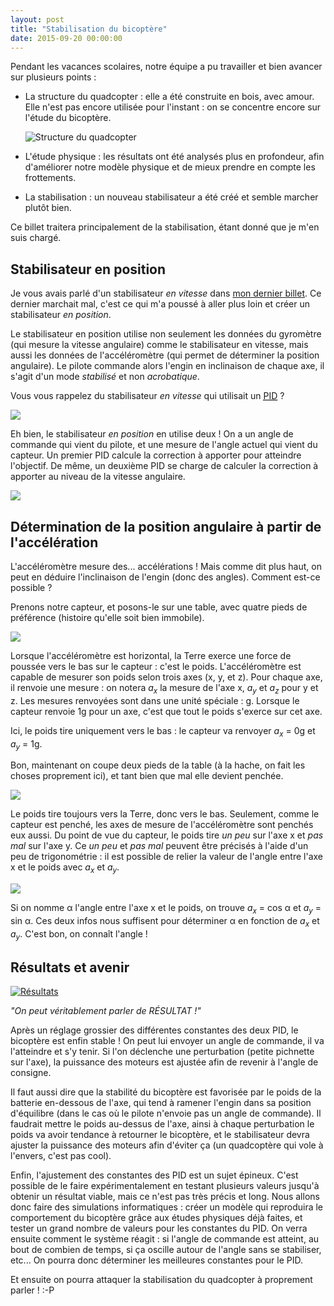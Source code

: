 ```yaml
---
layout: post
title: "Stabilisation du bicoptère"
date: 2015-09-20 00:00:00
---
```


Pendant les vacances scolaires, notre équipe a pu travailler et bien avancer sur plusieurs points :

* La structure du quadcopter : elle a été construite en bois, avec amour. Elle n'est pas encore utilisée pour l'instant :  on se concentre encore sur l'étude du bicoptère.

  ![Structure du quadcopter](/img/blog/2015-stabilisation-du-bicoptere/quad-struct.jpg)

* L'étude physique : les résultats ont été analysés plus en profondeur, afin d'améliorer notre modèle physique et de mieux prendre en compte les frottements.

* La stabilisation : un nouveau stabilisateur a été créé et semble marcher plutôt bien.

Ce billet traitera principalement de la stabilisation, étant donné que je m'en suis chargé.

## Stabilisateur en position

Je vous avais parlé d'un stabilisateur _en vitesse_ dans [mon dernier billet](/blog/2015/premieres-experimentations-sur-le-bicoptere/). Ce dernier marchait mal, c'est ce qui m'a poussé à aller plus loin et créer un stabilisateur _en position_.

Le stabilisateur en position utilise non seulement les données du gyromètre (qui mesure la vitesse angulaire) comme le stabilisateur en vitesse, mais aussi les données de l'accéléromètre (qui permet de déterminer la position angulaire). Le pilote commande alors l'engin en inclinaison de chaque axe, il s'agit d'un mode _stabilisé_ et non _acrobatique_.

Vous vous rappelez du stabilisateur _en vitesse_ qui utilisait un [<abbr title="Proportionnel-Intégral-Dérivé">PID</abbr>](https://fr.wikipedia.org/wiki/R%C3%A9gulateur_PID) ?

![](/img/blog/2015-stabilisation-du-bicoptere/pid-rate.png)

Eh bien, le stabilisateur _en position_ en utilise deux ! On a un angle de commande qui vient du pilote, et une mesure de l'angle actuel qui vient du capteur. Un premier PID calcule la correction à apporter pour atteindre l'objectif. De même, un deuxième PID se charge de calculer la correction à apporter au niveau de la vitesse angulaire.

![](/img/blog/2015-stabilisation-du-bicoptere/pid-stabilized.png)

## Détermination de la position angulaire à partir de l'accélération

L'accéléromètre mesure des... accélérations ! Mais comme dit plus haut, on peut en déduire l'inclinaison de l'engin (donc des angles). Comment est-ce possible ?

Prenons notre capteur, et posons-le sur une table, avec quatre pieds de préférence (histoire qu'elle soit bien immobile).

![](/img/blog/2015-stabilisation-du-bicoptere/accel-no-angle.png)

Lorsque l'accéléromètre est horizontal, la Terre exerce une force de poussée vers le bas sur le capteur : c'est le poids. L'accéléromètre est capable de mesurer son poids selon trois axes (x, y, et z). Pour chaque axe, il renvoie une mesure : on notera _a<sub>x</sub>_ la mesure de l'axe x, _a<sub>y</sub>_ et _a<sub>z</sub>_ pour y et z. Les mesures renvoyées sont dans une unité spéciale : g. Lorsque le capteur renvoie 1g pour un axe, c'est que tout le poids s'exerce sur cet axe.

Ici, le poids tire uniquement vers le bas : le capteur va renvoyer _a<sub>x</sub>_ = 0g et _a<sub>y</sub>_ = 1g.

Bon, maintenant on coupe deux pieds de la table (à la hache, on fait les choses proprement ici), et tant bien que mal elle devient penchée.

![](/img/blog/2015-stabilisation-du-bicoptere/accel-with-angle.png)

Le poids tire toujours vers la Terre, donc vers le bas. Seulement, comme le capteur est penché, les axes de mesure de l'accéléromètre sont penchés eux aussi. Du point de vue du capteur, le poids tire _un peu_ sur l'axe x et _pas mal_ sur l'axe y. Ce _un peu_ et _pas mal_ peuvent être précisés à l'aide d'un peu de trigonométrie : il est possible de relier la valeur de l'angle entre l'axe x et le poids avec _a<sub>x</sub>_ et _a<sub>y</sub>_.

![](/img/blog/2015-stabilisation-du-bicoptere/accel-maths.png)

Si on nomme &alpha; l'angle entre l'axe x et le poids, on trouve _a<sub>x</sub>_ = cos &alpha; et _a<sub>y</sub>_ = sin &alpha;. Ces deux infos nous suffisent pour déterminer &alpha; en fonction de _a<sub>x</sub>_ et _a<sub>y</sub>_. C'est bon, on connaît l'angle !

## Résultats et avenir

[![Résultats](/img/blog/2015-stabilisation-du-bicoptere/resultat.jpg)](https://youtu.be/D9KkUSiNNaU?t=17s)

<p class="text-center"><em>"On peut véritablement parler de RÉSULTAT !"</em></p>

Après un réglage grossier des différentes constantes des deux PID, le bicoptère est enfin stable ! On peut lui envoyer un angle de commande, il va l'atteindre et s'y tenir. Si l'on déclenche une perturbation (petite pichnette sur l'axe), la puissance des moteurs est ajustée afin de revenir à l'angle de consigne.

Il faut aussi dire que la stabilité du bicoptère est favorisée par le poids de la batterie en-dessous de l'axe, qui tend à ramener l'engin dans sa position d'équilibre (dans le cas où le pilote n'envoie pas un angle de commande). Il faudrait mettre le poids au-dessus de l'axe, ainsi à chaque perturbation le poids va avoir tendance à retourner le bicoptère, et le stabilisateur devra ajuster la puissance des moteurs afin d'éviter ça (un quadcoptère qui vole à l'envers, c'est pas cool).

Enfin, l'ajustement des constantes des PID est un sujet épineux. C'est possible de le faire expérimentalement en testant plusieurs valeurs jusqu'à obtenir un résultat viable, mais ce n'est pas très précis et long. Nous allons donc faire des simulations informatiques : créer un modèle qui reproduira le comportement du bicoptère grâce aux études physiques déjà faites, et tester un grand nombre de valeurs pour les constantes du PID. On verra ensuite comment le système réagit : si l'angle de commande est atteint, au bout de combien de temps, si ça oscille autour de l'angle sans se stabiliser, etc... On pourra donc déterminer les meilleures constantes pour le PID.

Et ensuite on pourra attaquer la stabilisation du quadcopter à proprement parler ! :-P
